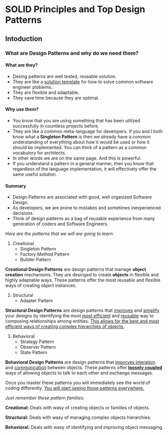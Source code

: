 # SOLID Principles and Top Design Patterns

## Intoduction

### What are Design Patterns and why do we need them?

#### What are they?

- Desing patterns are well tested, reusable solution.
- They are like a <u>solution template</u> for how to solve common software engineer ploblems.
- They are flexible and adaptable.
- They save time because they are optimal.

#### Why use them?

- You know that you are using something that has been utilized successfully in countless projects before.
- They are like a common meta-language for developers. If you and I both know what a **Singleton Pattern** is then we already have a common understanding of everything about how it would be used or how it should be implemented. You can think of a pattern as a common vocabulory for architects.
- In other words we are on the same page. And this is powerful.
- If you understand a pattern in a general manner, then you know that regardless of the language implementation, it will effectively offer the same useful solution.

#### Summary

- Design Patterns are associated with good, well organized Software Design.
- As developers, we are prone to mistakes and sometimes inexperienced decisions.
- Think of design patterns as a bag of reusable experience from many generation of coders and Software Engineers.

*Here are the patterns that we will are going to learn:*

1. Creational
   - Singleton Pattern
   - Factory Method Pattern
   - Builder Pattern

**Creational Design Patterns** are design patterns that manage **object creation** mechanisms. They are desinged to create **objects** in flexible and highly adaptable ways. These patterns offer the most reusable and flexible ways of creating object instances.

2. Structural
   - Adapter Pattern

**Structural Design Patterns** are design patterns that <u>improves</u> and <u>simplify</u> your designs by identifying the most <u>most efficient</u> and <u>reusable</u> way to composing relationships among entities. <u>This allows for the best and most efficient ways of creating complex hierarchies of objects.</u>

3. Behavioral
   - Strategy Pattern
   - Observer Pattern
   - State Pattern

**Behavioral Design Patterns** are design patterns that <u>imporves interation</u> and <u>communication</u> between objects. These patterns offer **<u>loosely coupled</u>** ways of allowing objects to talk to each other and exchange messages.

Once you master these patterns you will immediately see the world of coding differently. <u>You will start seeing those patterns everywhere.</u>

*Just remember these pattern families:*

**Creational:** Deals with wasy of creating objects or families of objects.

**Structural:** Deals with wasy of managing complex objects hierarchies.

**Behavioral:** Deals with wasy of identifying and improving object messaging.


